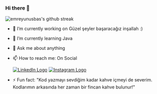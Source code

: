 ### Hi there 👋


![emreyunusbas's github streak](https://github-readme-streak-stats.herokuapp.com/?user=emreyunusbas&theme=blue-green)


- 🔭 I’m currently working on Güzel şeyler başaracağız inşallah :)
  
  
- 🌱 I’m currently learning Java
  

- 💬 Ask me about anything
  
  
- 📫 How to reach me: On Social
  

  
   [![LinkedIn Logo](https://i.hizliresim.com/rakhfbm.png)](https://www.linkedin.com/in/yunus-emre-ba%C5%9F/)
  [![Instagram Logo](https://i.hizliresim.com/ibl4yn2.png)](https://instagram.com/shqiptaryeb)


- ⚡ Fun fact: "Kod yazmayı sevdiğim kadar kahve içmeyi de severim. Kodlarımın arkasında her zaman bir fincan kahve bulunur!"
